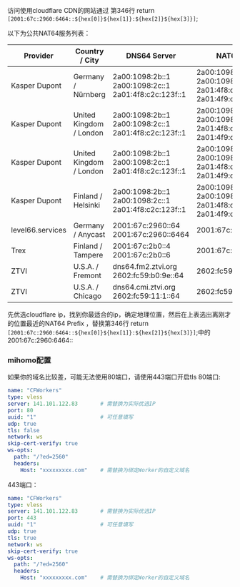 访问使用cloudflare CDN的网站通过 第346行
return `[2001:67c:2960:6464::${hex[0]}${hex[1]}:${hex[2]}${hex[3]}]`;

以下为公共NAT64服务列表：

| Provider             | Country / City        | DNS64 Server                                                                 | NAT64 Prefix                                                                                                 | DoH | DoT             | Remarks |
|----------------------|-----------------------|-----------------------------------------------------------------------------|-------------------------------------------------------------------------------------------------------------|-----|-----------------|---------|
| Kasper Dupont        | Germany / Nürnberg    | 2a00:1098:2b::1<br>2a00:1098:2c::1<br>2a01:4f8:c2c:123f::1                  | 2a00:1098:2b::<br>2a00:1098:2c:1::<br>2a01:4f8:c2c:123f:64::<br>2a01:4f9:c010:3f02:64::         |     | dot.nat64.dk    |         |
| Kasper Dupont        | United Kingdom / London | 2a00:1098:2b::1<br>2a00:1098:2c::1<br>2a01:4f8:c2c:123f::1                  | 2a00:1098:2b::<br>2a00:1098:2c:1::<br>2a01:4f8:c2c:123f:64::<br>2a01:4f9:c010:3f02:64::         |     | dot.nat64.dk    |         |
| Kasper Dupont        | United Kingdom / London | 2a00:1098:2b::1<br>2a00:1098:2c::1<br>2a01:4f8:c2c:123f::1                  | 2a00:1098:2b::<br>2a00:1098:2c:1::<br>2a01:4f8:c2c:123f:64::<br>2a01:4f9:c010:3f02:64::         |     | dot.nat64.dk    |         |
| Kasper Dupont        | Finland / Helsinki    | 2a00:1098:2b::1<br>2a00:1098:2c::1<br>2a01:4f8:c2c:123f::1                  | 2a00:1098:2b::<br>2a00:1098:2c:1::<br>2a01:4f8:c2c:123f:64::<br>2a01:4f9:c010:3f02:64::         |     | dot.nat64.dk    |         |
| level66.services     | Germany / Anycast     | 2001:67c:2960::64<br>2001:67c:2960::6464                                    | 2001:67c:2960:6464::                                                                                     |     |                 |         |
| Trex                 | Finland / Tampere     | 2001:67c:2b0::4<br>2001:67c:2b0::6                                          | 2001:67c:2b0:db32:0:1::                                                                                 |     |                 |         |
| ZTVI                 | U.S.A. / Fremont      | dns64.fm2.ztvi.org<br>2602:fc59:b0:9e::64                                   | 2602:fc59:b0:64::                                                                                       |     |                 |         |
| ZTVI                 | U.S.A. / Chicago      | dns64.cmi.ztvi.org<br>2602:fc59:11:1::64                                    | 2602:fc59:11:64::                                                                                       |     |                 |         |

先优选cloudflare ip，找到你最适合的ip，确定地理位置，然后在上表选出离刚才的位置最近的NAT64 Prefix  ，替换第346行
return `[2001:67c:2960:6464::${hex[0]}${hex[1]}:${hex[2]}${hex[3]}]`;中的2001:67c:2960:6464::

### mihomo配置
如果你的域名比较差，可能无法使用80端口，请使用443端口开启tls
80端口:
```yaml
name: "CFWorkers"
type: vless
server: 141.101.122.83       # 需替换为实际优选IP
port: 80
uuid: "1"                    # 可任意填写
udp: true
tls: false
network: ws
skip-cert-verify: true
ws-opts:
  path: "/?ed=2560"
  headers:
    Host: "xxxxxxxxx.com"    # 需替换为绑定Worker的自定义域名
```

443端口：
```yaml
name: "CFWorkers"
type: vless
server: 141.101.122.83       # 需替换为实际优选IP
port: 443
uuid: "1"                    # 可任意填写
udp: true
tls: true
network: ws
skip-cert-verify: true
ws-opts:
  path: "/?ed=2560"
  headers:
    Host: "xxxxxxxxx.com"    # 需替换为绑定Worker的自定义域名
